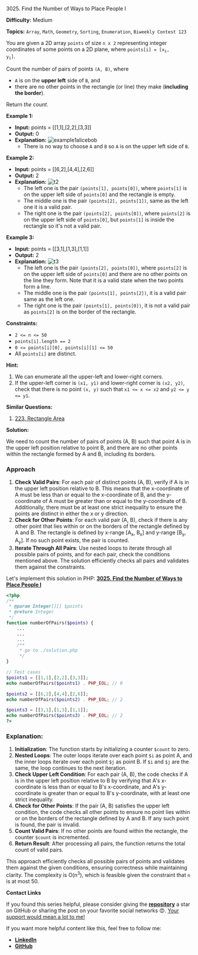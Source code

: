 3025\. Find the Number of Ways to Place People I

**Difficulty:** Medium

**Topics:** `Array`, `Math`, `Geometry`, `Sorting`, `Enumeration`, `Biweekly Contest 123`

You are given a 2D array `points` of size `n x 2` representing integer coordinates of some points on a 2D plane, where <code>points[i] = [x<sub>i</sub>, y<sub>i</sub>]</code>.

Count the number of pairs of points `(A, B)`, where

- `A` is on the **upper left** side of `B`, and
- there are no other points in the rectangle (or line) they make (**including the border**).

Return _the count_.

**Example 1:**

- **Input:** points = [[1,1],[2,2],[3,3]]
- **Output:** 0
- **Explanation:**
    ![example1alicebob](https://assets.leetcode.com/uploads/2024/01/04/example1alicebob.png)
    - There is no way to choose `A` and `B` so `A` is on the upper left side of `B`.

**Example 2:**

- **Input:** points = [[6,2],[4,4],[2,6]]
- **Output:** 2
- **Explanation:**
    ![t2](https://assets.leetcode.com/uploads/2024/06/25/t2.jpg)
    - The left one is the pair `(points[1], points[0])`, where `points[1]` is on the upper left side of `points[0]` and the rectangle is empty.
    - The middle one is the pair `(points[2], points[1])`, same as the left one it is a valid pair.
    - The right one is the pair `(points[2], points[0])`, where `points[2]` is on the upper left side of `points[0]`, but `points[1]` is inside the rectangle so it's not a valid pair.


**Example 3:**

- **Input:** points = [[3,1],[1,3],[1,1]]
- **Output:** 2
- **Explanation:**
    ![t3](https://assets.leetcode.com/uploads/2024/06/25/t3.jpg)
    - The left one is the pair `(points[2], points[0])`, where `points[2]` is on the upper left side of `points[0]` and there are no other points on the line they form. Note that it is a valid state when the two points form a line.
    - The middle one is the pair `(points[1], points[2])`, it is a valid pair same as the left one.
    - The right one is the pair `(points[1], points[0])`, it is not a valid pair as `points[2]` is on the border of the rectangle.


**Constraints:**

- `2 <= n <= 50`
- `points[i].length == 2`
- `0 <= points[i][0], points[i][1] <= 50`
- All `points[i]` are distinct.



**Hint:**
1. We can enumerate all the upper-left and lower-right corners.
2. If the upper-left corner is `(x1, y1)` and lower-right corner is `(x2, y2)`, check that there is no point `(x, y)` such that `x1 <= x <= x2` and `y2 <= y <= y1`.



**Similar Questions:**
1. [223. Rectangle Area](https://github.com/mah-shamim/leet-code-in-php/tree/main/algorithms/000223-rectangle-area)






**Solution:**

We need to count the number of pairs of points (A, B) such that point A is in the upper left position relative to point B, and there are no other points within the rectangle formed by A and B, including its borders.

### Approach
1. **Check Valid Pairs**: For each pair of distinct points (A, B), verify if A is in the upper left position relative to B. This means that the x-coordinate of A must be less than or equal to the x-coordinate of B, and the y-coordinate of A must be greater than or equal to the y-coordinate of B. Additionally, there must be at least one strict inequality to ensure the points are distinct in either the x or y direction.
2. **Check for Other Points**: For each valid pair (A, B), check if there is any other point that lies within or on the borders of the rectangle defined by A and B. The rectangle is defined by x-range [A<sub>x</sub>, B<sub>x</sub>] and y-range [B<sub>y</sub>, A<sub>y</sub>]. If no such point exists, the pair is counted.
3. **Iterate Through All Pairs**: Use nested loops to iterate through all possible pairs of points, and for each pair, check the conditions mentioned above. The solution efficiently checks all pairs and validates them against the constraints.

Let's implement this solution in PHP: **[3025. Find the Number of Ways to Place People I](https://github.com/mah-shamim/leet-code-in-php/tree/main/algorithms/003025-find-the-number-of-ways-to-place-people-i/solution.php)**

```php
<?php
/**
 * @param Integer[][] $points
 * @return Integer
 */
function numberOfPairs($points) {
    ...
    ...
    ...
    /**
     * go to ./solution.php
     */
}

// Test cases
$points1 = [[1,1],[2,2],[3,3]];
echo numberOfPairs($points1) . PHP_EOL; // 0

$points2 = [[6,2],[4,4],[2,6]];
echo numberOfPairs($points2) . PHP_EOL; // 2

$points3 = [[3,1],[1,3],[1,1]];
echo numberOfPairs($points3) . PHP_EOL; // 2
?>
```

### Explanation:

1. **Initialization**: The function starts by initializing a counter `$count` to zero.
2. **Nested Loops**: The outer loops iterate over each point `$i` as point A, and the inner loops iterate over each point `$j` as point B. If `$i` and `$j` are the same, the loop continues to the next iteration.
3. **Check Upper Left Condition**: For each pair (A, B), the code checks if A is in the upper left position relative to B by verifying that A's x-coordinate is less than or equal to B's x-coordinate, and A's y-coordinate is greater than or equal to B's y-coordinate, with at least one strict inequality.
4. **Check for Other Points**: If the pair (A, B) satisfies the upper left condition, the code checks all other points to ensure no point lies within or on the borders of the rectangle defined by A and B. If any such point is found, the pair is invalid.
5. **Count Valid Pairs**: If no other points are found within the rectangle, the counter `$count` is incremented.
6. **Return Result**: After processing all pairs, the function returns the total count of valid pairs.

This approach efficiently checks all possible pairs of points and validates them against the given conditions, ensuring correctness while maintaining clarity. The complexity is O(n<sup>3</sup>), which is feasible given the constraint that `n` is at most 50.

**Contact Links**

If you found this series helpful, please consider giving the **[repository](https://github.com/mah-shamim/leet-code-in-php)** a star on GitHub or sharing the post on your favorite social networks 😍. [Your support would mean a lot to me!](https://arrivinglivelinesshop.com/xivbsatfw?key=a7e4ffd76750c3e2f4afa05276f66af7)

If you want more helpful content like this, feel free to follow me:

- **[LinkedIn](https://www.linkedin.com/in/arifulhaque/)**
- **[GitHub](https://github.com/mah-shamim)**